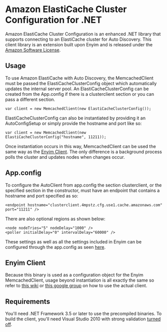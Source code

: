 # Amazon ElastiCache Cluster Configuration for .NET

Amazon ElastiCache Cluster Configuration is an enhanced .NET library that supports connecting to an ElastiCache cluster for Auto Discovery. This client library is an extension built upon Enyim and is released under the [Amazon Software License](http://aws.amazon.com/asl/).

## Usage

To use Amazon ElastiCache with Auto Discovery, the MemcachedClient must be passed the ElastiCacheClusterConfig object which automatically updates the internal server pool.
An ElastiCacheClusterConfig can be created from the App.config if there is a clusterclient section or you can pass a different section.
	
	var client = new MemcachedClient(new ElastiCacheClusterConfig());

ElastiCacheClusterConfig can also be instantiated by providing it an AutoConfigSetup or simply provide the hostname and port like so:

	var client = new MemcachedClient(new ElastiCacheClusterConfig("hostname", 11211));

Once instantiation occurs in this way, MemcachedClient can be used the same way as the [Enyim Client](https://github.com/enyim/EnyimMemcached). The only difference is a background process polls the cluster and updates nodes when changes occur.

## App.config
To configure the AutoClient from app.config the section clusterclient, or the specified section in the constructor, must have an endpoint that contains a hostname and port specified as so:

    <endpoint hostname="clusterclient.4mpstz.cfg.use1.cache.amazonaws.com" port="11211" />

There are also optional regions as shown below:

    <node nodeTries="5" nodeDelay="1000" />
    <poller initialDelay="0" intervalDelay="60000" />

These settings as well as all the settings included in Enyim can be configured through the app.config as seen [here](https://github.com/enyim/EnyimMemcached/wiki/MemcachedClient-Configuration#appconfig).

## Enyim Client
Because this binary is used as a configuration object for the Enyim MemcachedClient, usage beyond instantiation is all exactly the same so refer to [this wiki](https://github.com/enyim/EnyimMemcached/wiki) or [this google group](https://groups.google.com/forum/#!forum/enyim-memcached) on how to use the actual client.

## Requirements

You'll need .NET Framework 3.5 or later to use the precompiled binaries. To build the client, you'll need Visual Studio 2010 with strong validation [turned off](https://github.com/enyim/EnyimMemcached/wiki/Release-builds#signing).
